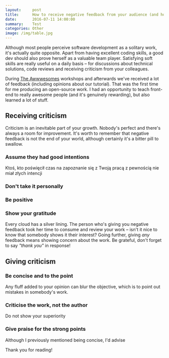 ```yaml
---
layout:     post
title:      How to receive negative feedback from your audience (and how to criticise others)
date:       2016-07-11 14:00:00
summary:    Test
categories: Other
image: /img/table.jpg
---
```


Although most people perceive software development as a solitary work, it's actually quite opposite. Apart from having excellent coding skills, a good dev should also prove herself as a valuable team player. Satisfying soft skills are really useful on a daily basis &ndash; for discussions about technical solutions, code reviews and receiving criticism from your colleagues. 

During [The Awwwesomes](https://theawwwesomes.org) workshops and afterwards we've received a lot of feedback (including opinions about our tutorial). That was the first time for me producing an open-source work. I had an opportunity to teach front-end to really awesome people (and it's genuinely rewarding), but also learned a lot of stuff.

## Receiving criticism

Criticism is an inevitable part of your growth. Nobody's perfect and there's always a room for improvement. It's worth to remember that negative feedback is not the end of your world, although certainly it's a bitter pill to swallow. 

### Assume they had good intentions

Ktoś, kto poświęcił czas na zapoznanie się z Twoją pracą z pewnością nie miał złych intencji

### Don't take it personally

### Be positive

### Show your gratitude

Every cloud has a silver lining. The person who's giving you negative feedback took her time to consume and review your work &ndash; isn't it nice to know that somebody shows it their interest? Going further, giving <i>any</i> feedback means showing concern about the work. Be grateful, don't forget to say <i>"thank you"</i> in response!


## Giving criticism

### Be concise and to the point

Any fluff added to your opinion can blur the objective, which is to point out mistakes in somebody's work. 

### Criticise the work, not the author

Do not show your superiority

### Give praise for the strong points

Although I previously mentioned being concise, I'd advise


Thank you for reading!

